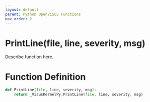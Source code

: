 ```yaml
---
layout: default
parent: Python OpenViSUS Functions
nav_order: 2
---
```


# PrintLine(file, line, severity, msg)

Describe function here.

# Function Definition

```python
def PrintLine(file, line, severity, msg):
    return _VisusKernelPy.PrintLine(file, line, severity, msg)

```